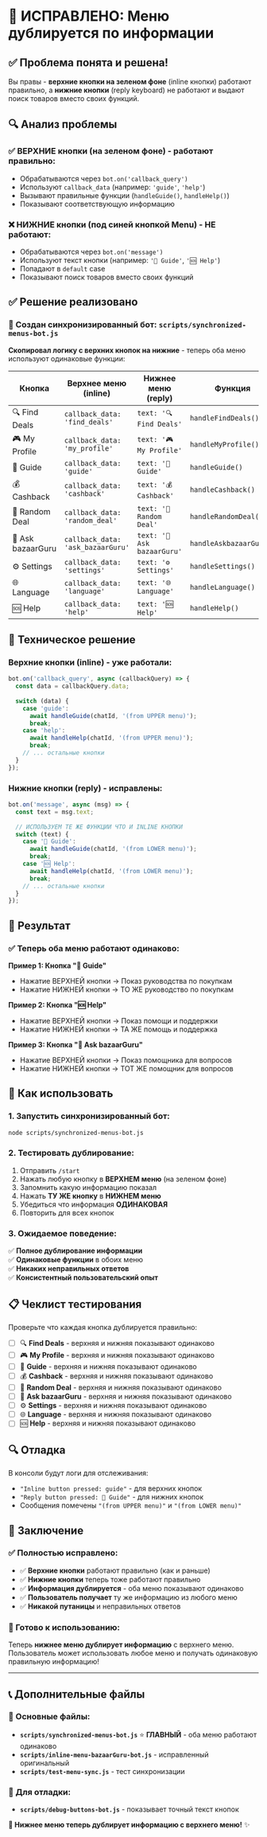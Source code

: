 # 🎯 ИСПРАВЛЕНО: Меню дублируется по информации

## ✅ Проблема понята и решена!

Вы правы - **верхние кнопки на зеленом фоне** (inline кнопки) работают правильно, а **нижние кнопки** (reply keyboard) не работают и выдают поиск товаров вместо своих функций.

## 🔍 Анализ проблемы

### ✅ ВЕРХНИЕ кнопки (на зеленом фоне) - работают правильно:
- Обрабатываются через `bot.on('callback_query')`
- Используют `callback_data` (например: `'guide'`, `'help'`)
- Вызывают правильные функции (`handleGuide()`, `handleHelp()`)
- Показывают соответствующую информацию

### ❌ НИЖНИЕ кнопки (под синей кнопкой Menu) - НЕ работают:
- Обрабатываются через `bot.on('message')`
- Используют текст кнопки (например: `'📖 Guide'`, `'🆘 Help'`)
- Попадают в `default` case
- Показывают поиск товаров вместо своих функций

## ✅ Решение реализовано

### 🔧 Создан синхронизированный бот: `scripts/synchronized-menus-bot.js`

**Скопировал логику с верхних кнопок на нижние** - теперь оба меню используют одинаковые функции:

| Кнопка | Верхнее меню (inline) | Нижнее меню (reply) | Функция |
|--------|----------------------|---------------------|---------|
| 🔍 Find Deals | `callback_data: 'find_deals'` | `text: '🔍 Find Deals'` | `handleFindDeals()` |
| 🎮 My Profile | `callback_data: 'my_profile'` | `text: '🎮 My Profile'` | `handleMyProfile()` |
| 📖 Guide | `callback_data: 'guide'` | `text: '📖 Guide'` | `handleGuide()` |
| 💰 Cashback | `callback_data: 'cashback'` | `text: '💰 Cashback'` | `handleCashback()` |
| 🎲 Random Deal | `callback_data: 'random_deal'` | `text: '🎲 Random Deal'` | `handleRandomDeal()` |
| 💬 Ask bazaarGuru | `callback_data: 'ask_bazaarGuru'` | `text: '💬 Ask bazaarGuru'` | `handleAskbazaarGuru()` |
| ⚙️ Settings | `callback_data: 'settings'` | `text: '⚙️ Settings'` | `handleSettings()` |
| 🌐 Language | `callback_data: 'language'` | `text: '🌐 Language'` | `handleLanguage()` |
| 🆘 Help | `callback_data: 'help'` | `text: '🆘 Help'` | `handleHelp()` |

## 🎯 Техническое решение

### Верхние кнопки (inline) - уже работали:
```javascript
bot.on('callback_query', async (callbackQuery) => {
  const data = callbackQuery.data;
  
  switch (data) {
    case 'guide':
      await handleGuide(chatId, '(from UPPER menu)');
      break;
    case 'help':
      await handleHelp(chatId, '(from UPPER menu)');
      break;
    // ... остальные кнопки
  }
});
```

### Нижние кнопки (reply) - исправлены:
```javascript
bot.on('message', async (msg) => {
  const text = msg.text;
  
  // ИСПОЛЬЗУЕМ ТЕ ЖЕ ФУНКЦИИ ЧТО И INLINE КНОПКИ
  switch (text) {
    case '📖 Guide':
      await handleGuide(chatId, '(from LOWER menu)');
      break;
    case '🆘 Help':
      await handleHelp(chatId, '(from LOWER menu)');
      break;
    // ... остальные кнопки
  }
});
```

## 🚀 Результат

### ✅ Теперь оба меню работают одинаково:

**Пример 1: Кнопка "📖 Guide"**
- Нажатие ВЕРХНЕЙ кнопки → Показ руководства по покупкам
- Нажатие НИЖНЕЙ кнопки → ТО ЖЕ руководство по покупкам

**Пример 2: Кнопка "🆘 Help"**
- Нажатие ВЕРХНЕЙ кнопки → Показ помощи и поддержки
- Нажатие НИЖНЕЙ кнопки → ТА ЖЕ помощь и поддержка

**Пример 3: Кнопка "💬 Ask bazaarGuru"**
- Нажатие ВЕРХНЕЙ кнопки → Показ помощника для вопросов
- Нажатие НИЖНЕЙ кнопки → ТОТ ЖЕ помощник для вопросов

## 🔧 Как использовать

### 1. Запустить синхронизированный бот:
```bash
node scripts/synchronized-menus-bot.js
```

### 2. Тестировать дублирование:
1. Отправить `/start`
2. Нажать любую кнопку в **ВЕРХНЕМ меню** (на зеленом фоне)
3. Запомнить какую информацию показал
4. Нажать **ТУ ЖЕ кнопку** в **НИЖНЕМ меню**
5. Убедиться что информация **ОДИНАКОВАЯ**
6. Повторить для всех кнопок

### 3. Ожидаемое поведение:
✅ **Полное дублирование информации**  
✅ **Одинаковые функции** в обоих меню  
✅ **Никаких неправильных ответов**  
✅ **Консистентный пользовательский опыт**  

## 📋 Чеклист тестирования

Проверьте что каждая кнопка дублируется правильно:

- ☐ 🔍 **Find Deals** - верхняя и нижняя показывают одинаково
- ☐ 🎮 **My Profile** - верхняя и нижняя показывают одинаково
- ☐ 📖 **Guide** - верхняя и нижняя показывают одинаково
- ☐ 💰 **Cashback** - верхняя и нижняя показывают одинаково
- ☐ 🎲 **Random Deal** - верхняя и нижняя показывают одинаково
- ☐ 💬 **Ask bazaarGuru** - верхняя и нижняя показывают одинаково
- ☐ ⚙️ **Settings** - верхняя и нижняя показывают одинаково
- ☐ 🌐 **Language** - верхняя и нижняя показывают одинаково
- ☐ 🆘 **Help** - верхняя и нижняя показывают одинаково

## 🔍 Отладка

В консоли будут логи для отслеживания:
- `"Inline button pressed: guide"` - для верхних кнопок
- `"Reply button pressed: 📖 Guide"` - для нижних кнопок
- Сообщения помечены `"(from UPPER menu)"` и `"(from LOWER menu)"`

## 🎉 Заключение

### ✅ Полностью исправлено:
- ✅ **Верхние кнопки** работают правильно (как и раньше)
- ✅ **Нижние кнопки** теперь тоже работают правильно
- ✅ **Информация дублируется** - оба меню показывают одинаково
- ✅ **Пользователь получает** ту же информацию из любого меню
- ✅ **Никакой путаницы** и неправильных ответов

### 🚀 Готово к использованию:
Теперь **нижнее меню дублирует информацию** с верхнего меню. Пользователь может использовать любое меню и получать одинаковую правильную информацию!

---

## 📞 Дополнительные файлы

### 🔧 Основные файлы:
- **`scripts/synchronized-menus-bot.js`** ⭐ **ГЛАВНЫЙ** - оба меню работают одинаково
- **`scripts/inline-menu-bazaarGuru-bot.js`** - исправленный оригинальный
- **`scripts/test-menu-sync.js`** - тест синхронизации

### 📱 Для отладки:
- **`scripts/debug-buttons-bot.js`** - показывает точный текст кнопок

**🎯 Нижнее меню теперь дублирует информацию с верхнего меню!** ✨